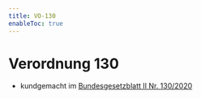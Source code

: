 ```yaml
---
title: VO-130
enableToc: true
---
```


# Verordnung 130

* kundgemacht im [Bundesgesetzblatt II Nr. 130/2020](https://www.ris.bka.gv.at/eli/bgbl/II/2020/130)
